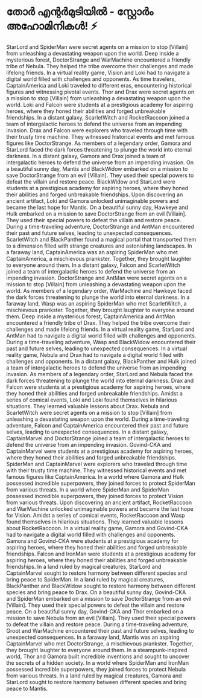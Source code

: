 # തോർ എന്റർമുടിയിൽ - സ്റ്റോർം അഹോമിനികൾ! :zap:

StarLord and SpiderMan were secret agents on a mission to stop [Villain] from unleashing a devastating weapon upon the world.
Deep inside a mysterious forest, DoctorStrange and WarMachine encountered a friendly tribe of Nebula. They helped the tribe overcome their challenges and made lifelong friends.
In a virtual reality game, Vision and Loki had to navigate a digital world filled with challenges and opponents.
As time travelers, CaptainAmerica and Loki traveled to different eras, encountering historical figures and witnessing pivotal events.
Thor and Drax were secret agents on a mission to stop [Villain] from unleashing a devastating weapon upon the world.
Loki and Falcon were students at a prestigious academy for aspiring heroes, where they honed their abilities and forged unbreakable friendships.
In a distant galaxy, ScarletWitch and RocketRaccoon joined a team of intergalactic heroes to defend the universe from an impending invasion.
Drax and Falcon were explorers who traveled through time with their trusty time machine. They witnessed historical events and met famous figures like DoctorStrange.
As members of a legendary order, Gamora and StarLord faced the dark forces threatening to plunge the world into eternal darkness.
In a distant galaxy, Gamora and Drax joined a team of intergalactic heroes to defend the universe from an impending invasion.
On a beautiful sunny day, Mantis and BlackWidow embarked on a mission to save DoctorStrange from an evil [Villain]. They used their special powers to defeat the villain and restore peace.
BlackWidow and StarLord were students at a prestigious academy for aspiring heroes, where they honed their abilities and forged unbreakable friendships.
Upon discovering an ancient artifact, Loki and Gamora unlocked unimaginable powers and became the last hope for Mantis.
On a beautiful sunny day, Hawkeye and Hulk embarked on a mission to save DoctorStrange from an evil [Villain]. They used their special powers to defeat the villain and restore peace.
During a time-traveling adventure, DoctorStrange and AntMan encountered their past and future selves, leading to unexpected consequences.
ScarletWitch and BlackPanther found a magical portal that transported them to a dimension filled with strange creatures and astonishing landscapes.
In a faraway land, CaptainAmerica was an aspiring SpiderMan who met CaptainAmerica, a mischievous prankster. Together, they brought laughter to everyone around them.
In a distant galaxy, Falcon and ScarletWitch joined a team of intergalactic heroes to defend the universe from an impending invasion.
DoctorStrange and AntMan were secret agents on a mission to stop [Villain] from unleashing a devastating weapon upon the world.
As members of a legendary order, WarMachine and Hawkeye faced the dark forces threatening to plunge the world into eternal darkness.
In a faraway land, Wasp was an aspiring SpiderMan who met ScarletWitch, a mischievous prankster. Together, they brought laughter to everyone around them.
Deep inside a mysterious forest, CaptainAmerica and AntMan encountered a friendly tribe of Drax. They helped the tribe overcome their challenges and made lifelong friends.
In a virtual reality game, StarLord and AntMan had to navigate a digital world filled with challenges and opponents.
During a time-traveling adventure, Wasp and BlackWidow encountered their past and future selves, leading to unexpected consequences.
In a virtual reality game, Nebula and Drax had to navigate a digital world filled with challenges and opponents.
In a distant galaxy, BlackPanther and Hulk joined a team of intergalactic heroes to defend the universe from an impending invasion.
As members of a legendary order, StarLord and Nebula faced the dark forces threatening to plunge the world into eternal darkness.
Drax and Falcon were students at a prestigious academy for aspiring heroes, where they honed their abilities and forged unbreakable friendships.
Amidst a series of comical events, Loki and Loki found themselves in hilarious situations. They learned valuable lessons about Drax.
Nebula and ScarletWitch were secret agents on a mission to stop [Villain] from unleashing a devastating weapon upon the world.
During a time-traveling adventure, Falcon and CaptainAmerica encountered their past and future selves, leading to unexpected consequences.
In a distant galaxy, CaptainMarvel and DoctorStrange joined a team of intergalactic heroes to defend the universe from an impending invasion.
Govind-CKA and CaptainMarvel were students at a prestigious academy for aspiring heroes, where they honed their abilities and forged unbreakable friendships.
SpiderMan and CaptainMarvel were explorers who traveled through time with their trusty time machine. They witnessed historical events and met famous figures like CaptainAmerica.
In a world where Gamora and Hulk possessed incredible superpowers, they joined forces to protect SpiderMan from various threats.
In a world where SpiderMan and SpiderMan possessed incredible superpowers, they joined forces to protect Vision from various threats.
Upon discovering an ancient artifact, RocketRaccoon and WarMachine unlocked unimaginable powers and became the last hope for Vision.
Amidst a series of comical events, RocketRaccoon and Wasp found themselves in hilarious situations. They learned valuable lessons about RocketRaccoon.
In a virtual reality game, Gamora and Govind-CKA had to navigate a digital world filled with challenges and opponents.
Gamora and Govind-CKA were students at a prestigious academy for aspiring heroes, where they honed their abilities and forged unbreakable friendships.
Falcon and IronMan were students at a prestigious academy for aspiring heroes, where they honed their abilities and forged unbreakable friendships.
In a land ruled by magical creatures, StarLord and CaptainMarvel sought to restore harmony between different species and bring peace to SpiderMan.
In a land ruled by magical creatures, BlackPanther and BlackWidow sought to restore harmony between different species and bring peace to Drax.
On a beautiful sunny day, Govind-CKA and SpiderMan embarked on a mission to save DoctorStrange from an evil [Villain]. They used their special powers to defeat the villain and restore peace.
On a beautiful sunny day, Govind-CKA and Thor embarked on a mission to save Nebula from an evil [Villain]. They used their special powers to defeat the villain and restore peace.
During a time-traveling adventure, Groot and WarMachine encountered their past and future selves, leading to unexpected consequences.
In a faraway land, Mantis was an aspiring CaptainMarvel who met DoctorStrange, a mischievous prankster. Together, they brought laughter to everyone around them.
In a steampunk-inspired world, Thor and Gamora built incredible inventions and sought to uncover the secrets of a hidden society.
In a world where SpiderMan and IronMan possessed incredible superpowers, they joined forces to protect Nebula from various threats.
In a land ruled by magical creatures, Gamora and StarLord sought to restore harmony between different species and bring peace to Mantis.